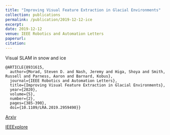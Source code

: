 ```yaml
---
title: "Improving Visual Feature Extraction in Glacial Environments"
collection: publications
permalink: /publication/2019-12-12-ice
excerpt: 
date: 2019-12-12
venue: IEEE Robotics and Automation Letters
paperurl: 
citation: 
---
```


Visual SLAM in snow and ice

```
@ARTICLE{8931615,
  author={Morad, Steven D. and Nash, Jeremy and Higa, Shoya and Smith, Russell and Parness, Aaron and Barnard, Kobus},
  journal={IEEE Robotics and Automation Letters}, 
  title={Improving Visual Feature Extraction in Glacial Environments}, 
  year={2020},
  volume={5},
  number={2},
  pages={385-390},
  doi={10.1109/LRA.2019.2959490}}

```

[Arxiv](https://arxiv.org/abs/1908.10425)

[IEEExplore](https://ieeexplore.ieee.org/abstract/document/8931615)